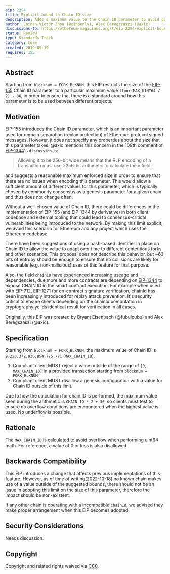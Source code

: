 ```yaml
---
eip: 2294
title: Explicit bound to Chain ID size
description: Adds a maximum value to the Chain ID parameter to avoid potential encoding issues that may occur when using large values of the parameter.
author: Zainan Victor Zhou (@xinbenlv), Alex Beregszaszi (@axic)
discussions-to: https://ethereum-magicians.org/t/eip-2294-explicit-bound-to-chain-id/11090
status: Review
type: Standards Track
category: Core
created: 2019-09-19
requires: 155
---
```


## Abstract
Starting from `blocknum = FORK_BLKNUM`, this EIP restricts the size of the [EIP-155](./eip-155.md) Chain ID parameter to a particular maximum value `floor(MAX_UINT64 / 2) - 36`, in order to ensure that there is a standard around how this parameter is to be used between different projects.

## Motivation
EIP-155 introduces the Chain ID parameter, which is an important parameter used for domain separation (replay protection) of Ethereum protocol signed messages. However, it does not specify any properties about the size that this parameter takes. @axic mentions this concern in the 109th comment of [EIP-1344](./eip-1344.md)'s `discussion-to`

> Allowing it to be 256-bit wide means that the RLP encoding of a transaction must use >256-bit arithmetic to calculate the v field.

and suggests a reasonable maximum enforced size in order to ensure that there are no issues when encoding this parameter. This would allow a sufficient amount of different values for this parameter, which is typically chosen by community consensus as a genesis parameter for a given chain and thus does not change often.


Without a well-chosen value of Chain ID, there could be differences in the implementation of EIP-155 (and EIP-1344 by derivative) in both client codebase and external tooling that could lead to consensus-critical vulnerabilities being introduced to the network. By making this limit explicit, we avoid this scenario for Ethereum and any project which uses the Ethereum codebase.

There have been suggestions of using a hash-based identifier in place on Chain ID to allow the value to adapt over time to different contentious forks and other scenarios. This proposal does not describe this behavior, but ~63 bits of entropy should be enough to ensure that no collisions are likely for reasonable (e.g. non-malicious) uses of this feature for that purpose.

Also, the field `chainID` have experienced increasing useage and dependencies, due more and more contracts are depending on [EIP-1344](./eip-1344.md) to expose CHAIN ID in the smart contract execution. For example when used with [EIP-712](./eip-712.md), [EIP-1271](./eip-1271.md) for on-contract signature verification, chainId has been increasingly introduced for replay attack prevention. It's security critical to ensure clients depending on the chainId computation in cryptography yeilds identical result for verification in
all cases.

Originally, this EIP was created by Bryant Eisenbach (@fubuloubu) and Alex Beregszaszi (@axic).

## Specification
Starting from `blocknum = FORK_BLKNUM`, the maximum value of Chain ID is `9,223,372,036,854,775,771` (`MAX_CHAIN_ID`).

1. Compliant client MUST reject a value outside of the range of `[0, MAX_CHAIN_ID]` in a provided transaction starting from `blocknum = FORK_BLKNUM`
2. Compliant client MUST disallow a genesis configuration with a value for Chain ID outside of this limit. 

Due to how the calculation for chain ID is performed, the maximum value seen during the arithmetic is `CHAIN_ID * 2 + 36`, so clients must test to ensure no overflow conditions are encountered when the highest value is used. No underflow is possible.

## Rationale
The `MAX_CHAIN_ID` is calculated to avoid overflow when performing uint64 math. For reference, a value of 0 or less is also disallowed.

## Backwards Compatibility
This EIP introduces a change that affects previous implementations of this feature. However, as of time of writing(2022-10-18) no known chain makes use of a value outside of the suggested bounds, there should not be an issue in adopting this limit on the size of this parameter, therefore the impact should be non-existent.

If any other chain is operating with a incompatible `chainId`, we advised they make proper arrangement when this EIP becomes adopted.

## Security Considerations
Needs discussion.

## Copyright
Copyright and related rights waived via [CC0](../LICENSE.md).
